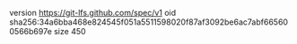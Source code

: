 version https://git-lfs.github.com/spec/v1
oid sha256:34a6bba468e824545f051a5511598020f87af3092be6ac7abf665600566b697e
size 450
